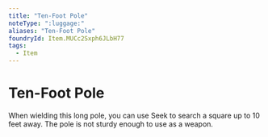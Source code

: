 ```yaml
---
title: "Ten-Foot Pole"
noteType: ":luggage:"
aliases: "Ten-Foot Pole"
foundryId: Item.MUCc2Sxph6JLbH77
tags:
  - Item
---
```


# Ten-Foot Pole

When wielding this long pole, you can use Seek to search a square up to 10 feet away. The pole is not sturdy enough to use as a weapon.
